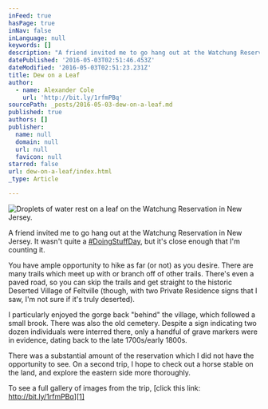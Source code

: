 ```yaml
---
inFeed: true
hasPage: true
inNav: false
inLanguage: null
keywords: []
description: "A friend invited me to go hang out at the Watchung Reservation in New Jersey. It wasn't quite a #DoingStuffDay, but it's close enough that I'm counting it."
datePublished: '2016-05-03T02:51:46.453Z'
dateModified: '2016-05-03T02:51:23.231Z'
title: Dew on a Leaf
author:
  - name: Alexander Cole
    url: 'http://bit.ly/1rfmPBq'
sourcePath: _posts/2016-05-03-dew-on-a-leaf.md
published: true
authors: []
publisher:
  name: null
  domain: null
  url: null
  favicon: null
starred: false
url: dew-on-a-leaf/index.html
_type: Article

---
```

![Droplets of water rest on a leaf on the Watchung Reservation in New Jersey.](https://s3-us-west-2.amazonaws.com/the-grid-img/p/c4da4649ab568e1e63d5e6c8780ed119639d66b4.jpg)

A friend invited me to go hang out at the Watchung Reservation in New Jersey. It wasn't quite a [\#DoingStuffDay][0], but it's close enough that I'm counting it.

You have ample opportunity to hike as far (or not) as you desire. There are many trails which meet up with or branch off of other trails. There's even a paved road, so you can skip the trails and get straight to the historic Deserted Village of Feltville (though, with two Private Residence signs that I saw, I'm not sure if it's truly deserted).

I particularly enjoyed the gorge back "behind" the village, which followed a small brook. There was also the old cemetery. Despite a sign indicating two dozen individuals were interred there, only a handful of grave markers were in evidence, dating back to the late 1700s/early 1800s.

There was a substantial amount of the reservation which I did not have the opportunity to see. On a second trip, I hope to check out a horse stable on the land, and explore the eastern side more thoroughly.

To see a full gallery of images from the trip, [click this link: http://bit.ly/1rfmPBq][1]

[0]: https://thegrid.ai/alex-does-stuff-and-things/what-is-doin-stuff-day/
[1]: http://bit.ly/1rfmPBq